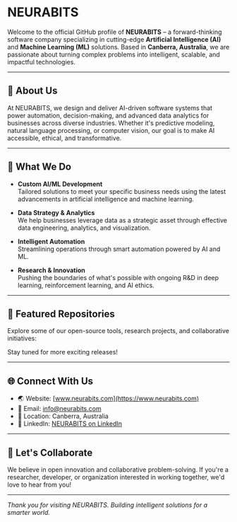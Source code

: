 # NEURABITS

Welcome to the official GitHub profile of **NEURABITS** – a forward-thinking software company specializing in cutting-edge **Artificial Intelligence (AI)** and **Machine Learning (ML)** solutions. Based in **Canberra, Australia**, we are passionate about turning complex problems into intelligent, scalable, and impactful technologies.

---

## 🚀 About Us

At NEURABITS, we design and deliver AI-driven software systems that power automation, decision-making, and advanced data analytics for businesses across diverse industries. Whether it's predictive modeling, natural language processing, or computer vision, our goal is to make AI accessible, ethical, and transformative.

---

## 🧠 What We Do

- **Custom AI/ML Development**  
  Tailored solutions to meet your specific business needs using the latest advancements in artificial intelligence and machine learning.

- **Data Strategy & Analytics**  
  We help businesses leverage data as a strategic asset through effective data engineering, analytics, and visualization.

- **Intelligent Automation**  
  Streamlining operations through smart automation powered by AI and ML.

- **Research & Innovation**  
  Pushing the boundaries of what's possible with ongoing R&D in deep learning, reinforcement learning, and AI ethics.

---

## 📂 Featured Repositories

Explore some of our open-source tools, research projects, and collaborative initiatives:


Stay tuned for more exciting releases!

---

## 🌐 Connect With Us

- 🌏 Website: [www.neurabits.com](https://www.neurabits.com)
- 📧 Email: info@neurabits.com
- 🏢 Location: Canberra, Australia
- 💼 LinkedIn: [NEURABITS on LinkedIn](https://www.linkedin.com/company/neurabits/)

---

## 🤝 Let's Collaborate

We believe in open innovation and collaborative problem-solving. If you're a researcher, developer, or organization interested in working together, we'd love to hear from you!

---

_Thank you for visiting NEURABITS. Building intelligent solutions for a smarter world._
